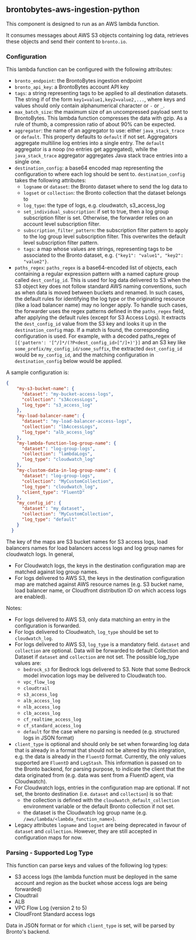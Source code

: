## brontobytes-aws-ingestion-python

This component is designed to run as an AWS lambda function.

It consumes messages about AWS S3 objects containing log data, retrieves these objects and send their content to 
`bronto.io`.

### Configuration

This lambda function can be configured with the following attributes:

- `bronto_endpoint`: the BrontoBytes ingestion endpoint
- `bronto_api_key`: a BrontoBytes account API key
- `tags`: a string representing tags to be applied to all destination datasets. The string if of the form `key1=value1,key2=value2,...`, 
where keys and values should only contain alphanumerical character or `-` or `_`.
- `max_batch_size`: the maximum size of an uncompressed payload sent to BrontoBytes. This lambda function compresses 
the data with gzip. As a rule of thumb, a compression ratio of about 90% can be expected.
- `aggregator`: the name of an aggregator to use: either `java_stack_trace` or `default`. This property defaults to 
`default` if not set. Aggregators aggregate multiline log entries into a single entry. The `default` aggregator is a 
noop (no entries get aggregated), while the `java_stack_trace` aggregator aggregates Java stack trace entries into a 
single one.
- `destination_config`: a base64 encoded map representing the configuration to where each log should be sent to. 
`destination_config` takes the following attributes:
  - `logname` or `dataset`: the Bronto dataset where to send the log data to 
  - `logset` or `collection`: the Bronto collection that the dataset belongs to 
  - `log_type`: the type of logs, e.g. cloudwatch, s3_access_log 
  - `set_individual_subscription`: if set to true, then a log group subscription filter is set. Otherwise, the forwarder relies on an account level subscription filter. 
  - `subscription_filter_pattern`: the subscription filter pattern to apply to the log group level subscription filter. This overwrites the default level subscription filter pattern.
  - `tags`: a map whose values are strings, representing tags to be associated to the Bronto dataset, e.g. `{"key1": "value1", "key2": "value2"}`.
- `paths_regex`: `paths_regex` is a base64-encoded list of objects, each containing a regular expression pattern with a 
named capture group called `dest_config_id`. This is used for log data delivered to S3 when the S3 object key does not 
follow standard AWS naming conventions, such as when data is moved between buckets and renamed. In such cases, the 
default rules for identifying the log type or the originating resource (like a load balancer name) may no longer apply. 
To handle such cases, the forwarder uses the regex patterns defined in the `paths_regex` field, after applying the 
default rules (except for S3 Access Logs). It extracts the `dest_config_id` value from the S3 key and looks it up in 
the `destination_config` map. If a match is found, the corresponding configuration is used. For example, with a decoded 
paths_regex of `[{'pattern': '[^/]*/(?P<dest_config_id>[^/]+)'}]` and an S3 key like 
`some_prefix/my_config_id/some_suffix`, the extracted `dest_config_id` would be `my_config_id`, and the matching 
configuration in `destination_config` below would be applied.

A sample configuration is:
```json
{
    "my-s3-bucket-name": {
      "dataset": "my-bucket-access-logs",
      "collection": "s3AccessLogs",
      "log_type": "s3_access_log"
    },
    "my-load-balancer-name": {
      "dataset": "my-load-balancer-access-logs",
      "collection": "lbAccessLogs",
      "log_type": "alb_access_log"
    },
    "my-lambda-function-log-group-name": {
      "dataset": "log-group-logs",
      "collection": "lambdaLogs",
      "log_type": "cloudwatch_log"
    },
    "my-clustom-data-in-log-group-name": {
      "dataset": "log-group-logs",
      "collection": "MyCustomCollection",
      "log_type": "cloudwatch_log",
      "client_type": "FluentD"
    },
    "my_config_id": {
      "dataset": "my_dataset",
      "collection": "MyCustomCollection",
      "log_type": "default"
    }
  }
```
The key of the maps are S3 bucket names for S3 access logs, 
load balancers names for load balancers access logs and log group names for cloudwatch logs. In general, 
- For Cloudwatch logs, the keys in the destination configuration map are matched against log group names.
- For logs delivered to AWS S3, the keys in the destination configuration map are matched against AWS 
resource names (e.g. S3 bucket name, load balancer name, or Cloudfront distribution ID on which access logs are enabled).

Notes:

- For logs delivered to AWS S3, only data matching an entry in the configuration is forwarded.
- For logs delivered to Cloudwatch, `log_type` should be set to `cloudwatch_log`.
- For logs delivered to AWS S3, `log_type` is a mandatory field. `dataset` and `collection` are optional. Data will be
forwarded to default Collection and Dataset if `dataset` and `collection` are not set. The possible log_type values are:
  - `bedrock_s3` for Bedrock logs delivered to S3. Note that some Bedrock model invocation logs may be delivered to Cloudwatch too.
  - `vpc_flow_log`
  - `cloudtrail`
  - `s3_access_log`
  - `alb_access_log`
  - `nlb_access_log`
  - `clb_access_log`
  - `cf_realtime_access_log`
  - `cf_standard_access_log`
  - `default` for the case where no parsing is needed (e.g. structured logs in JSON format)
- `client_type` is optional and should only be set when forwarding log data that is already in a format that should not 
be altered by this integration, e.g. the data is already in the `FluentD` format. Currently, the only values supported 
are `FluentD` and `LogStash`. This information is passed on to the Bronto backend, for parsing purpose, to indicate 
the client that the data originated from (e.g. data was sent from a FluentD agent, via Cloudwatch).
- For Cloudwatch logs, entries in the configuration map are optional. If not set, the bronto destination 
(i.e. `dataset` and `collection`) is so that:  
  - the collection is defined with the `cloudwatch_default_collection` environment variable or the default Bronto 
  collection if not set.
  - the dataset is the Cloudwatch log group name (e.g. `/aws/lambda/<lambda_function_name>`).
- Legacy attributes `logname` and `logset` are being deprecated in favour of `dataset` and `collection`. However, they
are still accepted in configuration maps for now.

### Parsing - Supported Log Type

This function can parse keys and values of the following log types:
- S3 access logs (the lambda function must be deployed in the same account and region as the bucket whose access 
logs are being forwarded)
- Cloudtrail
- ALB
- VPC Flow Log (version 2 to 5)
- CloudFront Standard access logs

Data in JSON format or for which `client_type` is set, will be parsed by Bronto's backend. 
